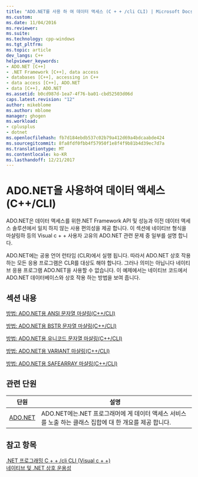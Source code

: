 ```yaml
---
title: "ADO.NET를 사용 하 여 데이터 액세스 (C + + /cli CLI) | Microsoft Docs"
ms.custom: 
ms.date: 11/04/2016
ms.reviewer: 
ms.suite: 
ms.technology: cpp-windows
ms.tgt_pltfrm: 
ms.topic: article
dev_langs: C++
helpviewer_keywords:
- ADO.NET [C++]
- .NET Framework [C++], data access
- databases [C++], accessing in C++
- data access [C++], ADO.NET
- data [C++], ADO.NET
ms.assetid: b0cd987d-1ea7-4f76-ba01-cbd52503d06d
caps.latest.revision: "12"
author: mikeblome
ms.author: mblome
manager: ghogen
ms.workload:
- cplusplus
- dotnet
ms.openlocfilehash: fb7d184ebdb537c02b79a412d69a4bdcaabde424
ms.sourcegitcommit: 8fa8fdf0fbb4f57950f1e8f4f9b81b4d39ec7d7a
ms.translationtype: MT
ms.contentlocale: ko-KR
ms.lasthandoff: 12/21/2017
---
```

# <a name="data-access-using-adonet-ccli"></a>ADO.NET을 사용하여 데이터 액세스(C++/CLI)
ADO.NET은 데이터 액세스를 위한.NET Framework API 및 성능과 이전 데이터 액세스 솔루션에서 일치 하지 않는 사용 편의성을 제공 합니다. 이 섹션에 네이티브 형식을 마샬링하 등의 Visual c + + 사용자 고유의 ADO.NET 관련 문제 중 일부를 설명 합니다.  
  
 ADO.NET에는 공용 언어 런타임 (CLR)에서 실행 됩니다. 따라서 ADO.NET 상호 작용 하는 모든 응용 프로그램은 CLR를 대상도 해야 합니다. 그러나 의미는 아닙니다 네이티브 응용 프로그램 ADO.NET을 사용할 수 없습니다. 이 예제에서는 네이티브 코드에서 ADO.NET 데이터베이스와 상호 작용 하는 방법을 보여 줍니다.  
  
## <a name="in-this-section"></a>섹션 내용  
 [방법: ADO.NET용 ANSI 문자열 마샬링(C++/CLI)](../dotnet/how-to-marshal-ansi-strings-for-adonet-cpp-cli.md)  
  
 [방법: ADO.NET용 BSTR 문자열 마샬링(C++/CLI)](../dotnet/how-to-marshal-bstr-strings-for-adonet-cpp-cli.md)  
  
 [방법: ADO.NET용 유니코드 문자열 마샬링(C++/CLI)](../dotnet/how-to-marshal-unicode-strings-for-adonet-cpp-cli.md)  
  
 [방법: ADO.NET용 VARIANT 마샬링(C++/CLI)](../dotnet/how-to-marshal-a-variant-for-adonet-cpp-cli.md)  
  
 [방법: ADO.NET용 SAFEARRAY 마샬링(C++/CLI)](../dotnet/how-to-marshal-a-safearray-for-adonet-cpp-cli.md)  
  
## <a name="related-sections"></a>관련 단원  
  
|단원|설명|  
|-------------|-----------------|  
|[ADO.NET](/dotnet/framework/data/adonet/index)|ADO.NET에는.NET 프로그래머에 게 데이터 액세스 서비스를 노출 하는 클래스 집합에 대 한 개요를 제공 합니다.|  
  
## <a name="see-also"></a>참고 항목  
 [.NET 프로그래밍 C + + /cli CLI (Visual c + +)](../dotnet/dotnet-programming-with-cpp-cli-visual-cpp.md)   
 [네이티브 및 .NET 상호 운용성](../dotnet/native-and-dotnet-interoperability.md)